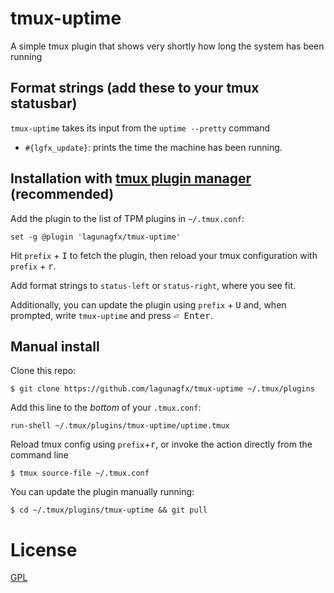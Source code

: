 # tmux-uptime
A simple tmux plugin that shows very shortly how long the system has been running

## Format strings (add these to your tmux statusbar)

`tmux-uptime` takes its input from the `uptime --pretty` command 

* `#{lgfx_update}`: prints the time the machine has been running.

## Installation with [tmux plugin manager](https://github.com/tmux-plugins/tpm) (recommended)

Add the plugin to the list of TPM plugins in `~/.tmux.conf`:
```
set -g @plugin 'lagunagfx/tmux-uptime'
```
Hit `prefix` + <kbd>I</kbd> to fetch the plugin, then reload your tmux configuration with `prefix` + <kbd>r</kbd>.

Add format strings to `status-left` or `status-right`, where you see fit.

Additionally, you can update the plugin using `prefix` + <kbd>U</kbd> and, when prompted, write `tmux-uptime` and press <kbd>⏎ Enter</kbd>.

## Manual install

Clone this repo:
```
$ git clone https://github.com/lagunagfx/tmux-uptime ~/.tmux/plugins
```
Add this line to the _bottom_ of your `.tmux.conf`:
```
run-shell ~/.tmux/plugins/tmux-uptime/uptime.tmux
```
Reload tmux config using `prefix`+<kbd>r</kbd>, or invoke the action directly from the command line
```
$ tmux source-file ~/.tmux.conf
```
You can update the plugin manually running:
```
$ cd ~/.tmux/plugins/tmux-uptime && git pull
```

# License
[GPL](https://github.com/lagunagfx/tmux-uptime/blob/main/LICENSE)
